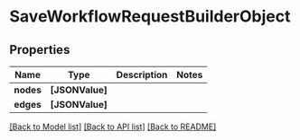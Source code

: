 # SaveWorkflowRequestBuilderObject

## Properties
Name | Type | Description | Notes
------------ | ------------- | ------------- | -------------
**nodes** | **[JSONValue]** |  | 
**edges** | **[JSONValue]** |  | 

[[Back to Model list]](../README.md#documentation-for-models) [[Back to API list]](../README.md#documentation-for-api-endpoints) [[Back to README]](../README.md)


